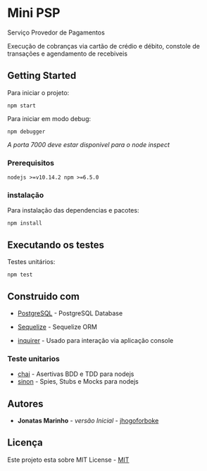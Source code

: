 # Mini PSP

Serviço Provedor de Pagamentos

Execução de cobranças via cartão de crédio e débito, constole de transações e agendamento de recebiveis

## Getting Started

Para iniciar o projeto:

``
npm start
``

Para iniciar em modo debug:

``
npm debugger
``

_A porta 7000 deve estar disponivel para o node inspect_

### Prerequisitos

``
nodejs >=v10.14.2
npm >=6.5.0
``

### instalação

Para instalação das dependencias e pacotes:

``
npm install
``

## Executando os testes

Testes unitários:

``
npm test
``

## Construido com

* [PostgreSQL](https://www.postgresql.org/docs/) - PostgreSQL Database
* [Sequelize](https://sequelize.org/master/) - Sequelize ORM

* [inquirer](https://www.npmjs.com/package/inquirer#documentation) - Usado para interação via aplicação console

### Teste unitarios

* [chai](https://www.chaijs.com/) - Asertivas BDD e TDD para nodejs
* [sinon](https://sinonjs.org/releases/v7.4.1/) - Spies, Stubs e Mocks para nodejs

## Autores

* **Jonatas Marinho** - *versão Inicial* - [jhogoforboke](https://github.com/jhogoforboke)

## Licença

Este projeto esta sobre MIT License - [MIT](https://pt.wikipedia.org/wiki/Licen%C3%A7a_MIT)
